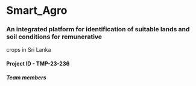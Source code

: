 # Smart_Agro

### An integrated platform for identification of suitable lands and soil conditions for remunerative 
crops in Sri Lanka
<br>
#### Project ID - TMP-23-236
##### Team members

